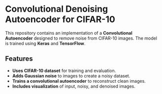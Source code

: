 # Convolutional Denoising Autoencoder for CIFAR-10

This repository contains an implementation of a **Convolutional Autoencoder** designed to remove noise from CIFAR-10 images. The model is trained using **Keras** and **TensorFlow**.

## Features

- **Uses CIFAR-10 dataset** for training and evaluation.
- **Adds Gaussian noise** to images to create a noisy dataset.
- **Trains a convolutional autoencoder** to reconstruct clean images.
- **Includes visualization** of input, noisy, and denoised images.

